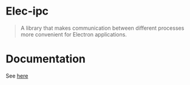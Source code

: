 # Elec-ipc

> A library that makes communication between different processes more convenient for Electron applications.

# Documentation

See [here](https://savage181855.github.io/savage-libs/elec-ipc/)